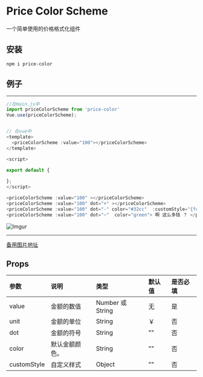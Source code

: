 # Price Color Scheme

一个简单使用的价格格式化组件

## 安装
``` npm i price-color ```


## 例子
***
```javascript
//在main.js中
import priceColorScheme from 'price-color'
Vue.use(priceColorScheme);


// 在vue中
<template>
  <priceColorScheme :value="100"></priceColorScheme>
</template>

<script>

export default {
 
};
</script>
```


```javascript
<priceColorScheme :value="100" ></priceColorScheme>
<priceColorScheme :value="100" dot="+" ></priceColorScheme>
<priceColorScheme :value="100" dot="-" color="#32cc"  :customStyle="{fontSize:'20px'}"></priceColorScheme>
<priceColorScheme :value="100" dot="~"  color="green"> 啊 这么多钱 ？ </priceColorScheme>
```
![Imgur](https://i.imgur.com/g8M8Hhe.png)
***
[备用图片地址](https://imgur.com/g8M8Hhe)
## Props

| 参数    | 说明           | 类型             | 默认值 | 是否必填 |
| :------ | :------------- | :--------------- | :----- | :------- |
| value   | 金额的数值     | Number 或 String | 无     | 是       |
| unit    | 金额的单位     | String           | ￥     | 否       |
| dot     | 金额的符号     | String           | ""     | 否       |
| color | 默认金额颜色。 | String           | ""     | 否       |
| customStyle | 自定义样式 | Object           | ""     | 否       |
